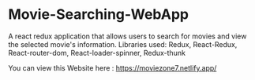 # Movie-Searching-WebApp
A react redux application that allows users to search for movies and view the selected movie's information. Libraries used: Redux, React-Redux, React-router-dom, React-loader-spinner, Redux-thunk

You can view this Website here : https://moviezone7.netlify.app/
